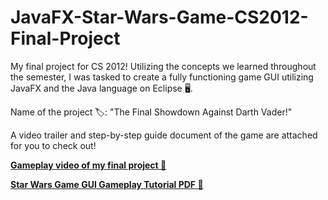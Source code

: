# JavaFX-Star-Wars-Game-CS2012-Final-Project
My final project for CS 2012! Utilizing the concepts we learned throughout the semester, I was tasked to create a fully functioning game GUI utilizing JavaFX and the Java language on Eclipse 🖥️.

Name of the project 🏷️: "The Final Showdown Against Darth Vader!"

A video trailer and step-by-step guide document of the game are attached for you to check out!

[**Gameplay video of my final project 🎥**](https://drive.google.com/file/d/1Mrx-izFJz4wZTtNqiL4JPYxzdXv9-R_M/view?usp=sharing) 

[**Star Wars Game GUI Gameplay Tutorial PDF 📜**](https://github.com/user-attachments/files/16719258/Star.Wars.Game.GUI.Gameplay.Tutorial.pdf)
